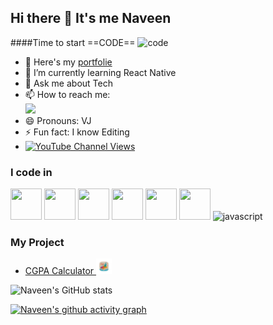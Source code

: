 ## Hi there 👋 It's me Naveen

####Time to start ==CODE== <img width="24" height="24" src="https://img.icons8.com/material-outlined/24/code.png" alt="code"/>


<!--
**VJNAVEEN2005/VJNAVEEN2005** is a ✨ _special_ ✨ repository because its `README.md` (this file) appears on your GitHub profile.

Here are some ideas to get you started:

- 🔭 I’m currently working on ...
- 🌱 I’m currently learning ...
- 👯 I’m looking to collaborate on ...
- 🤔 I’m looking for help with ...
- 💬 Ask me about ...
- 📫 How to reach me: ...
- 😄 Pronouns: ...
- ⚡ Fun fact: ...
-->

- 🔭 Here's my [portfolie](https://github.com/VJNAVEEN2005)
- 🌱 I’m currently learning React Native
- 💬 Ask me about Tech
- 📫 How to reach me: 
<br/> [<img src="https://img.shields.io/badge/LinkedIn-0077B5?style=for-the-badge&logo=linkedin&logoColor=white"/>](https://www.linkedin.com/in/naveen-velmourougane-49742a263/)
- 😄 Pronouns: VJ
- ⚡ Fun fact: I know Editing
- [![YouTube Channel Views](https://img.shields.io/youtube/channel/views/UCoFpSaAku4tUmqEuc1Hj70g?link=https%3A%2F%2Fwww.youtube.com%2F%40vjntech2005)](https://www.youtube.com/@vjntech2005)

### I code in
<img height="50" width="50" src="https://img.icons8.com/color/48/000000/python.png" /> <img height="50" width="50" src="https://img.icons8.com/color/48/000000/c-programming.png" /> <img height="50" width="50" src="https://img.icons8.com/color/48/000000/c-plus-plus-logo.png" /> <img height="50" width="50" src="https://img.icons8.com/color/48/000000/java-coffee-cup-logo.png" /> <img height="50" width="50" src="https://img.icons8.com/color/48/000000/html-5.png" /> <img height="50" width="50" src="https://img.icons8.com/color/48/000000/css3.png" /> <img width="50" height="50" src="https://img.icons8.com/fluency/50/javascript.png" alt="javascript"/> 

### My Project
- [CGPA Calculator <img height="25" width="25" src="https://raw.githubusercontent.com/VJNAVEEN2005/ptu_cgpa_html/main/icone.png" /> ](https://vjnaveen2005.github.io/ptu_cgpa_html/)

![Naveen's GitHub stats](https://github-readme-stats.vercel.app/api?username=VJNAVEEN2005&theme=dark&show_icons=true&&hide=issues,contribs)

[![Naveen's github activity graph](https://github-readme-activity-graph.vercel.app/graph?username=VJNAVEEN2005&bg_color=000000&color=ffffff&line=1eff00&point=ffffff&area=true&hide_border=true)](https://github.com/ashutosh00710/github-readme-activity-graph)
